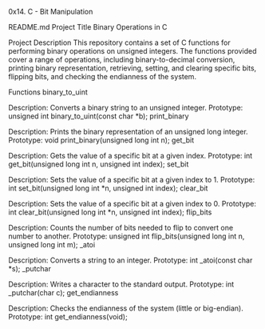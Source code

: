 0x14. C - Bit Manipulation


README.md
Project Title
Binary Operations in C

Project Description
This repository contains a set of C functions for performing binary operations on unsigned integers. The functions provided cover a range of operations, including binary-to-decimal conversion, printing binary representation, retrieving, setting, and clearing specific bits, flipping bits, and checking the endianness of the system.

Functions
binary_to_uint

Description: Converts a binary string to an unsigned integer.
Prototype: unsigned int binary_to_uint(const char *b);
print_binary

Description: Prints the binary representation of an unsigned long integer.
Prototype: void print_binary(unsigned long int n);
get_bit

Description: Gets the value of a specific bit at a given index.
Prototype: int get_bit(unsigned long int n, unsigned int index);
set_bit

Description: Sets the value of a specific bit at a given index to 1.
Prototype: int set_bit(unsigned long int *n, unsigned int index);
clear_bit

Description: Sets the value of a specific bit at a given index to 0.
Prototype: int clear_bit(unsigned long int *n, unsigned int index);
flip_bits

Description: Counts the number of bits needed to flip to convert one number to another.
Prototype: unsigned int flip_bits(unsigned long int n, unsigned long int m);
_atoi

Description: Converts a string to an integer.
Prototype: int _atoi(const char *s);
_putchar

Description: Writes a character to the standard output.
Prototype: int _putchar(char c);
get_endianness

Description: Checks the endianness of the system (little or big-endian).
Prototype: int get_endianness(void);
